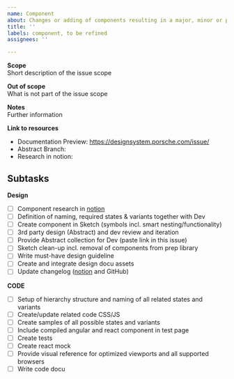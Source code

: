 ```yaml
---
name: Component
about: Changes or adding of components resulting in a major, minor or patch release
title: ''
labels: component, to be refined
assignees: ''

---
```


**Scope**  
Short description of the issue scope

**Out of scope**  
What is not part of the issue scope

**Notes**  
Further information

**Link to resources**
- Documentation Preview: https://designsystem.porsche.com/issue/
- Abstract Branch:
- Research in notion: 

Subtasks
---

**Design**
- [ ] Component research in [notion](https://www.notion.so/porscheui/Tab-Navigation-40defbf4f12343abb70d18ceb5780cd9) 
- [ ] Definition of naming, required states & variants together with Dev
- [ ] Create component in Sketch (symbols incl. smart nesting/functionality)
- [ ] 3rd party design (Abstract) and dev review and iteration
- [ ] Provide Abstract collection for Dev (paste link in this issue) 
- [ ] Sketch clean-up incl. removal of components from prep library
- [ ] Write must-have design guideline
- [ ] Create and integrate design docu assets
- [ ] Update changelog ([notion](https://www.notion.so/porscheui/Changelog-3fc7172e41954fbbb037a38578fa7cee) and GitHub)

**CODE**
- [ ] Setup of hierarchy structure and naming of all related states and variants
- [ ] Create/update related code CSS/JS
- [ ] Create samples of all possible states and variants
- [ ] Include compiled angular and react component in test page
- [ ] Create tests
- [ ] Create react mock
- [ ] Provide visual reference for optimized viewports and all supported browsers
- [ ] Write code docu
